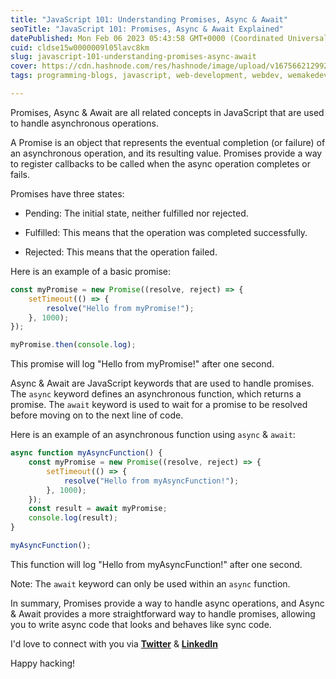 ```yaml
---
title: "JavaScript 101: Understanding Promises, Async & Await"
seoTitle: "JavaScript 101: Promises, Async & Await Explained"
datePublished: Mon Feb 06 2023 05:43:58 GMT+0000 (Coordinated Universal Time)
cuid: cldse15w0000009l05lavc8km
slug: javascript-101-understanding-promises-async-await
cover: https://cdn.hashnode.com/res/hashnode/image/upload/v1675662129929/ed6860a4-8b28-4c11-8505-58c2adc23625.png
tags: programming-blogs, javascript, web-development, webdev, wemakedevs

---
```


Promises, Async & Await are all related concepts in JavaScript that are used to handle asynchronous operations.

A Promise is an object that represents the eventual completion (or failure) of an asynchronous operation, and its resulting value. Promises provide a way to register callbacks to be called when the async operation completes or fails.

Promises have three states:

* Pending: The initial state, neither fulfilled nor rejected.
    
* Fulfilled: This means that the operation was completed successfully.
    
* Rejected: This means that the operation failed.
    

Here is an example of a basic promise:

```javascript
const myPromise = new Promise((resolve, reject) => {
    setTimeout(() => {
        resolve("Hello from myPromise!");
    }, 1000);
});

myPromise.then(console.log);
```

This promise will log "Hello from myPromise!" after one second.

Async & Await are JavaScript keywords that are used to handle promises. The `async` keyword defines an asynchronous function, which returns a promise. The `await` keyword is used to wait for a promise to be resolved before moving on to the next line of code.

Here is an example of an asynchronous function using `async` & `await`:

```javascript
async function myAsyncFunction() {
    const myPromise = new Promise((resolve, reject) => {
        setTimeout(() => {
            resolve("Hello from myAsyncFunction!");
        }, 1000);
    });
    const result = await myPromise;
    console.log(result);
}

myAsyncFunction();
```

This function will log "Hello from myAsyncFunction!" after one second.

Note: The `await` keyword can only be used within an `async` function.

In summary, Promises provide a way to handle async operations, and Async & Await provides a more straightforward way to handle promises, allowing you to write async code that looks and behaves like sync code.

I'd love to connect with you via [**Twitter**](https://twitter.com/bonaogeto) & [**LinkedIn**](https://www.linkedin.com/in/bonaventureogeto/)

Happy hacking!